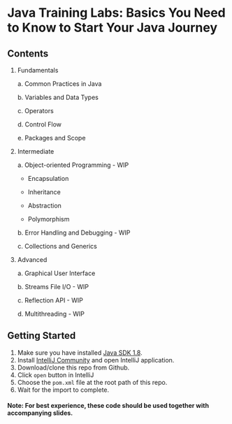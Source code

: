 # Java Training Labs: Basics You Need to Know to Start Your Java Journey

## Contents
1. Fundamentals
   
   a. Common Practices in Java
   
   b. Variables and Data Types
   
   c. Operators
   
   d. Control Flow

   e. Packages and Scope
   
2. Intermediate
   
   a. Object-oriented Programming - WIP
   
      - Encapsulation
     
      - Inheritance

      - Abstraction

      - Polymorphism
   
   b. Error Handling and Debugging - WIP

   c. Collections and Generics

3. Advanced

   a. Graphical User Interface
   
   b. Streams File I/O - WIP

   c. Reflection API - WIP

   d. Multithreading - WIP

## Getting Started

1. Make sure you have installed [Java SDK 1.8](https://www.oracle.com/java/technologies/javase/javase-jdk8-downloads.html).
2. Install [IntelliJ Community](https://www.jetbrains.com/idea/download/#section=windows) and open IntelliJ application.
3. Download/clone this repo from Github.
4. Click `open` button in IntelliJ
5. Choose the `pom.xml` file at the root path of this repo.
6. Wait for the import to complete.

#### Note: For best experience, these code should be used together with accompanying slides.
